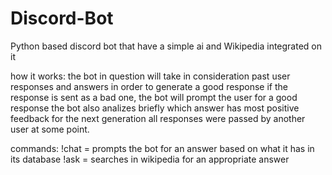 # Discord-Bot
Python based discord bot that have a simple ai and Wikipedia integrated on it

how it works:
the bot in question will take in consideration past user responses and answers in order to generate a good response
if the response is sent as a bad one, the bot will prompt the user for a good response
the bot also analizes briefly which answer has most positive feedback for the next generation
all responses were passed by another user at some point.

commands:
!chat = prompts the bot for an answer based on what it has in its database
!ask = searches in wikipedia for an appropriate answer
